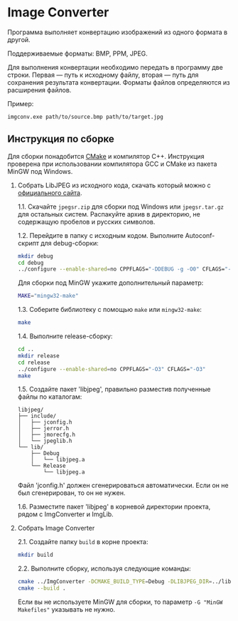 # Image Converter

Программа выполняет конвертацию изображений из одного формата в другой.

Поддерживаемые форматы: BMP, PPM, JPEG.

Для выполнения конвертации необходимо передать в программу две строки. Первая — путь к исходному файлу, вторая — путь для сохранения результата конвертации. Форматы файлов определяются из расширения файлов.

Пример:
```sh
imgconv.exe path/to/source.bmp path/to/target.jpg
```

## Инструкция по сборке

Для сборки понадобится [CMake](https://cmake.org/) и компилятор C++. Инструкция проверена при использовании компилятора GCC и CMake из пакета MinGW под Windows.

1. Собрать LibJPEG из исходного кода, скачать который можно с [официального сайта](https://www.ijg.org/).

	1.1. Скачайте `jpegsr.zip` для сборки под Windows или `jpegsr.tar.gz` для остальных систем. Распакуйте архив в директорию, не содержащую пробелов и русских символов.

	1.2. Перейдите в папку с исходным кодом. Выполните Autoconf-скрипт для debug-сборки:
	```sh
	mkdir debug
	cd debug
	../configure --enable-shared=no CPPFLAGS="-DDEBUG -g -O0" CFLAGS="-g -O0"
	```
	Для сборки под MinGW укажите дополнительный параметр:
	```sh
	MAKE="mingw32-make"
	```

	1.3. Соберите библиотеку с помощью `make` или `mingw32-make`:
	```sh
	make 
	```

	1.4. Выполните release-сборку:
	```sh
	cd ..
	mkdir release
	cd release
	../configure --enable-shared=no CPPFLAGS="-O3" CFLAGS="-O3"
	make 
	```

	1.5. Создайте пакет 'libjpeg', правильно разместив полученные файлы по каталогам:
	```
	libjpeg/
	├── include/
	│   ├── jconfig.h
	│   ├── jerror.h
	│   ├── jmorecfg.h
	│   └── jpeglib.h
	└── lib/
		├── Debug
		│   └── libjpeg.a
		└── Release
			└── libjpeg.a
	```

	Файл 'jconfig.h' должен сгенерироваться автоматически. Если он не был сгенерирован, то он не нужен.

	1.6. Разместите пакет 'libjpeg' в корневой директории проекта, рядом с ImgConverter и ImgLib.

2. Собрать Image Converter

	2.1. Создайте папку `build` в корне проекта:
	```sh
	mkdir build
	```

	2.2. Выполните сборку, используя следующие команды:
	```sh
	cmake ../ImgConverter -DCMAKE_BUILD_TYPE=Debug -DLIBJPEG_DIR=../libjpeg -G "MinGW Makefiles"
	cmake --build .
	```

	Если вы не используете MinGW для сборки, то параметр `-G "MinGW Makefiles"` указывать не нужно.
